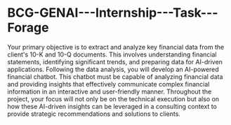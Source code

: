 # BCG-GENAI---Internship---Task---Forage
Your primary objective is to extract and analyze key financial data from the client's 10-K and 10-Q documents. This involves understanding financial statements, identifying significant trends, and preparing data for AI-driven applications.
Following the data analysis, you will develop an AI-powered financial chatbot. This chatbot must be capable of analyzing financial data and providing insights that effectively communicate complex financial information in an interactive and user-friendly manner.
Throughout the project, your focus will not only be on the technical execution but also on how these AI-driven insights can be leveraged in a consulting context to provide strategic recommendations and solutions to clients.
